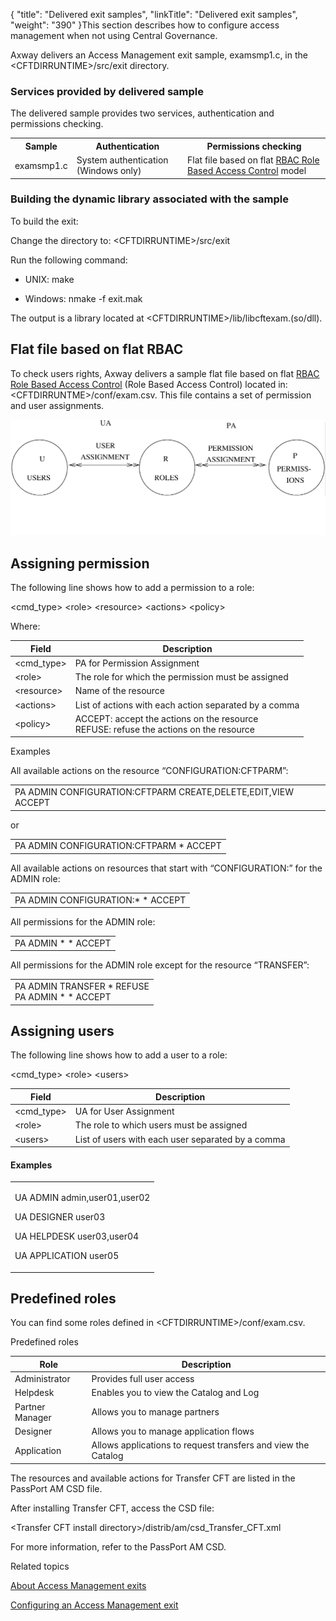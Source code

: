 {
    "title": "Delivered exit samples",
    "linkTitle": "Delivered exit samples",
    "weight": "390"
}This section describes how to configure access management when not using Central Governance.



Axway delivers an Access Management exit sample, examsmp1.c, in the &lt;CFTDIRRUNTIME>/src/exit directory.



### Services provided by delivered sample



The delivered sample provides two services, authentication and permissions checking.



<table cellspacing="0">
   <col/>
   <col/>
   <col/>
      <tr>
         <th>Sample</th>
         <th>Authentication</th>
         <th>Permissions checking</th>
      </tr>
      <tr>
         <td>examsmp1.c         </td>
         <td>System authentication (<span>Windows only</span>)         </td>
         <td>Flat file based on flat <a href="javascript:void(0)">RBAC<span aria-hidden="true"><span> </span>Role Based Access Control</span></a> model         </td>
      </tr>
</table>



### Building the dynamic library associated with the sample



To build the exit:



Change the directory to: &lt;CFTDIRRUNTIME>/src/exit



Run the following command:



-   UNIX: make

-   Windows: nmake -f exit.mak



The output is a library located at &lt;CFTDIRRUNTIME>/lib/libcftexam.(so/dll).



## Flat file based on flat RBAC 



To check users rights, Axway delivers a sample flat file based on flat [RBAC<span aria-hidden="true"> Role Based Access Control</span>](javascript:void(0)) (Role Based Access Control) located in: &lt;CFTDIRRUNTME>/conf/exam.csv. This file contains a set of permission and user assignments.



![Simplied diagram of relationship between users, roles and permissions](am_exits_rbac.GIF)



## Assigning permission



The following line shows how to add a permission to a role:  

&lt;cmd\_type> &lt;role> &lt;resource> &lt;actions> &lt;policy>



Where:



<table cellspacing="0">
   <col/>
   <col/>
   <thead>
      <tr>
         <th>Field</th>
         <th>Description</th>
      </tr>
   </thead>
   <tbody>
      <tr>
         <td>&lt;cmd_type&gt;         </td>
         <td>PA for Permission Assignment         </td>
      </tr>
      <tr>
         <td>&lt;role&gt;         </td>
         <td>The role for which the permission must be assigned         </td>
      </tr>
      <tr>
         <td>&lt;resource&gt;         </td>
         <td>Name of the resource         </td>
      </tr>
      <tr>
         <td>&lt;actions&gt;         </td>
         <td> List of actions with each action separated by a comma         </td>
      </tr>
      <tr>
         <td>&lt;policy&gt;         </td>
         <td>ACCEPT: accept the actions on the resource<br/>                        REFUSE: refuse the actions on the resource         </td>
      </tr>
   </tbody>
</table>



Examples



All available actions on the resource “CONFIGURATION:CFTPARM”:



<table cellspacing="0">
   <col/>
   <tbody>
      <tr>
         <td>PA ADMIN	CONFIGURATION:CFTPARM	CREATE,DELETE,EDIT,VIEW		ACCEPT         </td>
      </tr>
   </tbody>
</table>



or



<table cellspacing="0">
   <col/>
   <tbody>
      <tr>
         <td>PA ADMIN	CONFIGURATION:CFTPARM	*		                ACCEPT         </td>
      </tr>
   </tbody>
</table>



All available actions on resources that start with “CONFIGURATION:” for the ADMIN role:



<table cellspacing="0">
   <col/>
   <tbody>
      <tr>
         <td>PA ADMIN	CONFIGURATION:*		*	                        ACCEPT         </td>
      </tr>
   </tbody>
</table>



All permissions for the ADMIN role:



<table cellspacing="0">
   <col/>
   <tbody>
      <tr>
         <td>PA ADMIN	*			*	ACCEPT         </td>
      </tr>
   </tbody>
</table>



All permissions for the ADMIN role except for the resource “TRANSFER”:



<table cellspacing="0">
   <col/>
   <tbody>
      <tr>
         <td>PA ADMIN	TRANSFER		*	REFUSE<br/>PA ADMIN	*			*	ACCEPT         </td>
      </tr>
   </tbody>
</table>



## Assigning users



The following line shows how to add a user to a role:  

&lt;cmd\_type> &lt;role> &lt;users>



<table cellspacing="0">
   <col/>
   <col/>
   <thead>
      <tr>
         <th>Field</th>
         <th>Description</th>
      </tr>
   </thead>
   <tbody>
      <tr>
         <td>&lt;cmd_type&gt;         </td>
         <td>UA for User Assignment         </td>
      </tr>
      <tr>
         <td>&lt;role&gt;         </td>
         <td>The role to which users must be assigned         </td>
      </tr>
      <tr>
         <td>&lt;users&gt;         </td>
         <td>List of users with each user separated by a comma         </td>
      </tr>
   </tbody>
</table>



#### Examples



<table cellspacing="0">
   <col/>
   <tbody>
      <tr>
         <td>
            <p>UA ADMIN	admin,user01,user02 </p>
            <p>UA DESIGNER	user03</p>
            <p>UA HELPDESK	user03,user04</p>
            <p>UA APPLICATION	user05</p>
         </td>
      </tr>
   </tbody>
</table>



## Predefined roles



You can find some roles defined in &lt;CFTDIRRUNTIME>/conf/exam.csv.



Predefined roles



<table cellspacing="0">
   <col/>
   <col/>
   <thead>
      <tr>
         <th>Role</th>
         <th>Description</th>
      </tr>
   </thead>
   <tbody>
      <tr>
         <td>Administrator         </td>
         <td>Provides full user access         </td>
      </tr>
      <tr>
         <td>Helpdesk         </td>
         <td>Enables you to view the Catalog and Log         </td>
      </tr>
      <tr>
         <td>Partner Manager         </td>
         <td>Allows you to manage partners         </td>
      </tr>
      <tr>
         <td>Designer         </td>
         <td>Allows you to manage application flows         </td>
      </tr>
      <tr>
         <td>Application         </td>
         <td>Allows applications to request transfers and view the Catalog         </td>
      </tr>
   </tbody>
</table>



The resources and available actions for Transfer CFT are listed in the PassPort AM CSD file.



After installing Transfer CFT, access the CSD file:



&lt;Transfer CFT install directory>/distrib/am/csd\_Transfer\_CFT.xml



For more information, refer to the PassPort AM CSD.



Related topics



[About Access Management exits](../../../../internal_a_m_start_here/am_exits)



[Configuring an Access Management exit](../../../../internal_a_m_start_here/am_exits/configure_am_exits)

